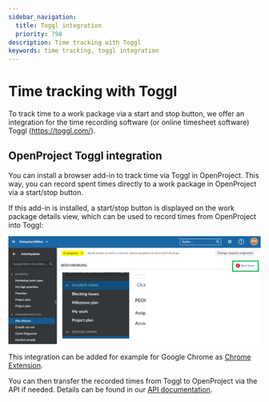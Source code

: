 ```yaml
---
sidebar_navigation:
  title: Toggl integration
  priority: 798
description: Time tracking with Toggl
keywords: time tracking, toggl integration
---
```


# Time tracking with Toggl

To track time to a work package via a start and stop button, we offer an integration for the time recording software (or online timesheet software) Toggl (https://toggl.com/).

## OpenProject Toggl integration

You can install a browser add-in to track time via Toggl in OpenProject. This way, you can record spent times directly to a work package in OpenProject via a start/stop button. 

If this add-in is installed, a start/stop button is displayed on the work package details view, which can be used to record times from OpenProject into Toggl:

![Toggl-integration](Toggl-integration.png)

This integration can be added for example for Google Chrome as [Chrome Extension](https://chrome.google.com/webstore/detail/toggl-button-productivity/oejgccbfbmkkpaidnkphaiaecficdnfn).

You can then transfer the recorded times from Toggl to OpenProject via the API if needed.
Details can be found in our [API documentation](../../../../api/).
